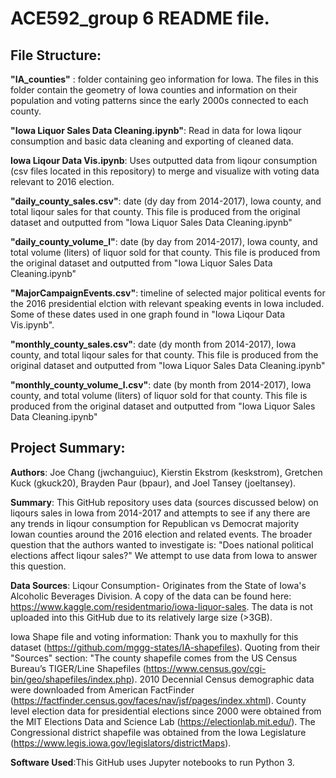 # ACE592_group 6 README file.

## File Structure: 
**"IA_counties"** : folder containing geo information for Iowa. The files in this folder contain the geometry of Iowa counties and information on their population and voting patterns since the early 2000s connected to each county.

**"Iowa Liquor Sales Data Cleaning.ipynb"**: Read in data for Iowa liqour consumption and basic data cleaning and exporting of cleaned data.

**Iowa Liqour Data Vis.ipynb**: Uses outputted data from liqour consumption (csv files located in this repository) to merge and visualize with voting data relevant to 2016 election. 

**"daily_county_sales.csv"**: date (dy day from 2014-2017), Iowa county, and total liqour sales for that county. This file is produced from the original dataset and outputted from "Iowa Liquor Sales Data Cleaning.ipynb" 

**"daily_county_volume_l"**: date (by day from 2014-2017), Iowa county, and total volume (liters) of liquor sold for that county. This file is produced from the original dataset and outputted from "Iowa Liquor Sales Data Cleaning.ipynb" 

**"MajorCampaignEvents.csv"**: timeline of selected major political events for the 2016 presidential elction with relevant speaking events in Iowa included. Some of these dates used in one graph found in "Iowa Liqour Data Vis.ipynb". 

**"monthly_county_sales.csv"**: date (dy month from 2014-2017), Iowa county, and total liqour sales for that county. This file is produced from the original dataset and outputted from "Iowa Liquor Sales Data Cleaning.ipynb"  

**"monthly_county_volume_l.csv"**: date (by month from 2014-2017), Iowa county, and total volume (liters) of liquor sold for that county. This file is produced from the original dataset and outputted from "Iowa Liquor Sales Data Cleaning.ipynb" 

## Project Summary:
**Authors**: Joe Chang (jwchanguiuc), Kierstin Ekstrom (keskstrom), Gretchen Kuck (gkuck20), Brayden Paur (bpaur), and Joel Tansey (joeltansey). 

**Summary**: This GitHub repository uses data (sources discussed below) on liqours sales in Iowa from 2014-2017 and attempts to see if any there are any trends in liqour consumption for Republican vs Democrat majority Iowan counties around the 2016 election and related events. The broader question that the authors wanted to investigate is: "Does national political elections affect liqour sales?" We attempt to use data from Iowa to answer this question. 

**Data Sources**: 
  Liqour Consumption- Originates from the State of Iowa's Alcoholic Beverages Division. A copy of the data can be found here: https://www.kaggle.com/residentmario/iowa-liquor-sales. The data is not uploaded into this GitHub due to its relatively large size (>3GB). 
  
  Iowa Shape file and voting information: Thank you to maxhully for this dataset (https://github.com/mggg-states/IA-shapefiles). Quoting from their "Sources" section: "The county shapefile comes from the US Census Bureau’s TIGER/Line Shapefiles (https://www.census.gov/cgi-bin/geo/shapefiles/index.php). 2010 Decennial Census demographic data were downloaded from American FactFinder (https://factfinder.census.gov/faces/nav/jsf/pages/index.xhtml). County level election data for presidential elections since 2000 were obtained from the MIT Elections Data and Science Lab (https://electionlab.mit.edu/). The Congressional district shapefile was obtained from the Iowa Legislature (https://www.legis.iowa.gov/legislators/districtMaps).

**Software Used**:This GitHub uses Jupyter notebooks to run Python 3. 
